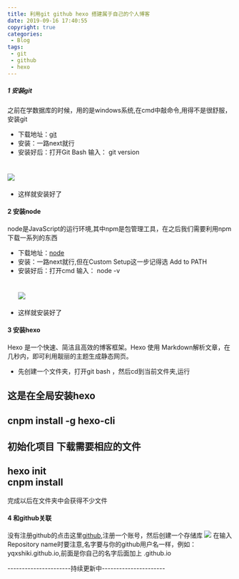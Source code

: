 ```yaml
---
title: 利用git github hexo 搭建属于自己的个人博客
date: 2019-09-16 17:40:55
copyright: true
categories:
 - Blog
tags:
 - git
 - github
 - hexo
---
```

##### 1 安装git

之前在学数据库的时候，用的是windows系统,在cmd中敲命令,用得不是很舒服，安装git
* 下载地址：[git](https://git-scm.com/)
* 安装：一路next就行
* 安装好后：打开Git Bash
    输入： git version
# ![](https://blog-1259178461.cos.ap-chengdu.myqcloud.com/Vue%E6%8C%87%E4%BB%A4/git-v.png)
* 这样就安装好了

#### 2 安装node
node是JavaScript的运行环境,其中npm是包管理工具，在之后我们需要利用npm下载一系列的东西
* 下载地址：[node](https://nodejs.org/en/)
* 安装：一路next就行,但在Custom Setup这一步记得选 Add to PATH
* 安装好后：打开cmd
    输入： node -v
     # ![](https://blog-1259178461.cos.ap-chengdu.myqcloud.com/Vue%E6%8C%87%E4%BB%A4/node-v.png)
* 这样就安装好了

#### 3 安装hexo
Hexo 是一个快速、简洁且高效的博客框架。Hexo 使用 Markdown解析文章，在几秒内，即可利用靓丽的主题生成静态网页。
* 先创建一个文件夹，打开git bash ，然后cd到当前文件夹,运行

这是在全局安装hexo
---
cnpm install -g hexo-cli
---
初始化项目
下载需要相应的文件
---
hexo init  
cnpm install
---
完成以后在文件夹中会获得不少文件

#### 4 和github关联
没有注册github的点击这里[github](https://github.com/),注册一个账号，然后创建一个存储库
    ![](https://blog-1259178461.cos.ap-chengdu.myqcloud.com/Vue%E6%8C%87%E4%BB%A4/github-re.png)
在输入Repository name时要注意,名字要与你的github用户名一样，例如：yqxshiki.github.io,前面是你自己的名字后面加上 .github.io



----------------------持续更新中----------------------